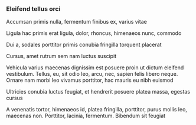 ### Eleifend tellus orci

Accumsan primis nulla, fermentum finibus ex, varius vitae

Ligula hac primis erat ligula, dolor, rhoncus, himenaeos nunc, commodo

Dui a, sodales porttitor primis conubia fringilla torquent placerat

Cursus, amet rutrum sem nam luctus suscipit

Vehicula varius maecenas dignissim est posuere proin ut dictum eleifend vestibulum. Tellus, eu, sit odio leo, arcu, nec, sapien felis libero neque. Ornare nam morbi leo vivamus porttitor, hac mauris eu nibh euismod

Ultricies conubia luctus feugiat, et hendrerit posuere platea massa, egestas cursus

A venenatis tortor, himenaeos id, platea fringilla, porttitor, purus mollis leo, maecenas non. Porttitor, lacinia, fermentum. Bibendum sit feugiat



